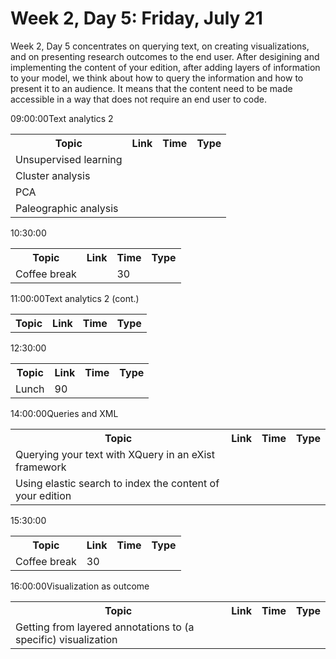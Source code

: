 # Week 2, Day 5: Friday, July 21
Week 2, Day 5 concentrates on querying text, on creating visualizations, and on presenting research outcomes to the end user. After desigining and implementing the content of your edition, after adding layers of information to your model, we think about how to query the information and how to present it to an audience. It means that the content need to be made accessible in a way that does not require an end user to code.
<td>09:00:00</td><td>Text analytics 2</td><table><tr><th>Topic</th><th>Link</th><th>Time</th><th>Type</th></tr><tr><td>Unsupervised learning</td><td><a href=""></a></td><td></td><td></td></tr><tr><td>Cluster analysis</td><td><a href=""></a></td><td></td><td></td></tr><tr><td>PCA</td><td><a href=""></a></td><td></td><td></td></tr><tr><td>Paleographic analysis</td><td><a href=""></a></td><td></td><td></td></tr></table>
<td>10:30:00</td><td></td><table><tr><th>Topic</th><th>Link</th><th>Time</th><th>Type</th></tr><tr><td>Coffee break</td><td><a href=""></a></td><td>30</td><td></td></tr></table>
<td>11:00:00</td><td>Text analytics 2 (cont.)</td><table><tr><th>Topic</th><th>Link</th><th>Time</th><th>Type</th></tr></table>
<td>12:30:00</td><td></td><table><tr><th>Topic</th><th>Link</th><th>Time</th><th>Type</th></tr><tr><td>Lunch</td><td>90</td><td></td></tr></table>
<td>14:00:00</td><td>Queries and XML</td><table><tr><th>Topic</th><th>Link</th><th>Time</th><th>Type</th></tr><tr><td>Querying your text with XQuery in an eXist framework</td><td><a href=""></a></td><td></td><td></td></tr><tr><td>Using elastic search to index the content of your edition</td><td><a href=""></a></td><td></td><td></td></tr></table>
<td>15:30:00</td><td></td><table><tr><th>Topic</th><th>Link</th><th>Time</th><th>Type</th></tr><tr><td>Coffee break</td><td>30</td><td></td></tr></table>
<td>16:00:00</td><td>Visualization as outcome</td><table><tr><th>Topic</th><th>Link</th><th>Time</th><th>Type</th></tr><tr><td>Getting from layered annotations to (a specific) visualization</td><td><a href=""></a></td><td></td><td></td></tr></table>
